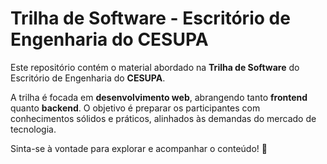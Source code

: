# Trilha de Software - Escritório de Engenharia do CESUPA

Este repositório contém o material abordado na **Trilha de Software** do Escritório de Engenharia do **CESUPA**.

A trilha é focada em **desenvolvimento web**, abrangendo tanto **frontend** quanto **backend**. O objetivo é preparar os participantes com conhecimentos sólidos e práticos, alinhados às demandas do mercado de tecnologia.

Sinta-se à vontade para explorar e acompanhar o conteúdo! 🚀

